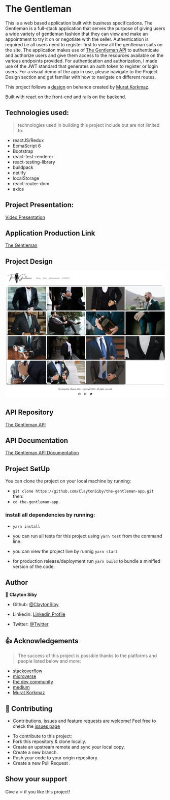 # The Gentleman

This is a web based application built with business specifications. The Gentleman is a full-stack application that serves the purpose of giving users a wide variety of gentleman fashion that they can view and make an appointment to try it on or negotiate with the seller. Authentication is required i.e all users need to register first to view all the gentleman suits on the site. The application makes use of [The Gentleman API](https://github.com/ClaytonSiby/gentleman-api/tree/feature/gentleman) to authenticate and authorize users and give them access to the resources available on the various endpoints provided. For authentication and authorization, I made use of the JWT standard that generates an auth token to register or login users. For a visual demo of the app in use, please navigate to the Project Design section and get familiar with how to navigate on different routes.

This project follows a [design](https://www.behance.net/gallery/26425031/Vespa-Responsive-Redesign) on behance created by [Murat Korkmaz](https://www.behance.net/muratk).

Built with react on the front-end and rails on the backend.

## Technologies used:
> technologies used in building this project include but are not limited to: 
- reactJS/Redux
- EcmaScript 6
- Bootstrap
- react-test-renderer
- react-testing-library
- buildpack
- netlify
- localStorage
- react-router-dom
- axios

## Project Presentation:
[Video Presentation](https://www.loom.com/share/02b857a8d72046fd93cc59957eab33ac)
## Application Production Link
[The Gentleman](https://the-gentleman.netlify.app/)

## Project Design
![TheGentleman](./src/assets/images/project_screenshot.png)

## API Repository
[The Gentleman API](https://github.com/ClaytonSiby/gentleman-api/tree/feature/gentleman)

## API Documentation
[The Gentleman API Documentation](https://documenter.getpostman.com/view/13879644/TzRRBnep)

## Project SetUp
You can clone the project on your local machine by running:

- `git clone https://github.com/ClaytonSiby/the-gentleman-app.git`
then:
-  `cd the-gentleman-app`

### install all dependencies by running:
- `yarn install`

- you can run all tests for this project using `yarn test` from the command line.
- you can view the project live by runnig `yarn start`
- for production release/deployment run `yarn build` to bundle a minified version of the code.

## Author 

👤 **Clayton Siby**

- Github: [@ClaytonSiby](https://github.com/ClaytonSiby)
   
- Linkedin: [Linkedin Profile](https://www.linkedin.com/in/clayton-siby-48a8a0183/)

- Twitter: [@Twitter](https://twitter.com/ClaytonSiby)

## :+1: Acknowledgements
> The success of this project is possible thanks to the platforms and people listed below and more:
- [stackoverflow](https://stackoverflow.com/)
- [microverse](https://microverse.org)
- [the dev community](https://dev.to/)
- [medium](https://medium.com)
- [Murat Korkmaz](https://www.behance.net/muratk)

## :handshake: Contributing 

* Contributions, issues and feature requests are welcome! Feel free to check the [issues page](https://github.com/ClaytonSiby/the-gentleman-app/issues)
- To contribute to this project:
- Fork this repository & clone locally.
- Create an upstream remote and sync your local copy.
- Create a new branch.
- Push your code to your origin repository.
- Create a new Pull Request .

## Show your support

Give a ⭐️ if you like this project!